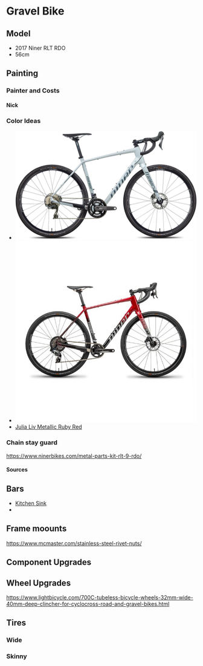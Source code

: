 # Gravel Bike

## Model

* 2017 Niner RLT RDO
* 56cm

## Painting

### Painter and Costs

#### Nick

### Color Ideas

* ![Niner Avalanche Grey](DE201B7C-8352-47F9-8EF2-46F616718831.jpeg) 
* ![Niner Blood Red](BB2B816B-E9FF-45E3-92CD-4D6419A18BE4.jpeg)
* [Julia Liv Metallic Ruby Red](https://www.liv-cycling.com/us/langma-advanced-pro-1-disc-2018)


### Chain stay guard

https://www.ninerbikes.com/metal-parts-kit-rlt-9-rdo/

#### Sources

## Bars

* [Kitchen Sink](https://redshiftsports.com/products/kitchen-sink-handlebar)
* 

## Frame moounts

https://www.mcmaster.com/stainless-steel-rivet-nuts/

## Component Upgrades

## Wheel Upgrades

https://www.lightbicycle.com/700C-tubeless-bicycle-wheels-32mm-wide-40mm-deep-clincher-for-cyclocross-road-and-gravel-bikes.html

## Tires

### Wide

### Skinny
